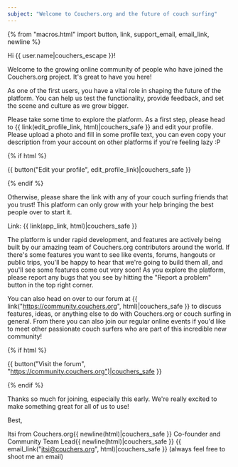 ```yaml
---
subject: "Welcome to Couchers.org and the future of couch surfing"
---
```


{% from "macros.html" import button, link, support_email, email_link, newline %}

Hi {{ user.name|couchers_escape }}!

Welcome to the growing online community of people who have joined the Couchers.org project. It's great to have you here!

As one of the first users, you have a vital role in shaping the future of the platform. You can help us test the functionality, provide feedback, and set the scene and culture as we grow bigger.

Please take some time to explore the platform. As a first step, please head to {{ link(edit_profile_link, html)|couchers_safe }} and edit your profile. Please upload a photo and fill in some profile text, you can even copy your description from your account on other platforms if you're feeling lazy :P

{% if html %}

{{ button("Edit your profile", edit_profile_link)|couchers_safe }}

{% endif %}

Otherwise, please share the link with any of your couch surfing friends that you trust! This platform can only grow with your help bringing the best people over to start it.

Link: {{ link(app_link, html)|couchers_safe }}

The platform is under rapid development, and features are actively being built by our amazing team of Couchers.org contributors around the world. If there's some features you want to see like events, forums, hangouts or public trips, you'll be happy to hear that we're going to build them all, and you'll see some features come out very soon! As you explore the platform, please report any bugs that you see by hitting the "Report a problem" button in the top right corner.

You can also head on over to our forum at {{ link("https://community.couchers.org", html)|couchers_safe }} to discuss features, ideas, or anything else to do with Couchers.org or couch surfing in general. From there you can also join our regular online events if you'd like to meet other passionate couch surfers who are part of this incredible new community!

{% if html %}

{{ button("Visit the forum", "https://community.couchers.org")|couchers_safe }}

{% endif %}

Thanks so much for joining, especially this early. We're really excited to make something great for all of us to use!


Best,

Itsi from Couchers.org{{ newline(html)|couchers_safe }}
Co-founder and Community Team Lead{{ newline(html)|couchers_safe }}
{{ email_link("itsi@couchers.org", html)|couchers_safe }} (always feel free to shoot me an email)
